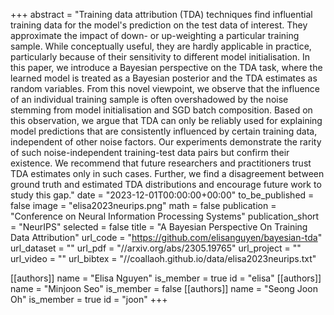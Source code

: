 +++
abstract = "Training data attribution (TDA) techniques find influential training data for the model's prediction on the test data of interest. They approximate the impact of down- or up-weighting a particular training sample. While conceptually useful, they are hardly applicable in practice, particularly because of their sensitivity to different model initialisation. In this paper, we introduce a Bayesian perspective on the TDA task, where the learned model is treated as a Bayesian posterior and the TDA estimates as random variables. From this novel viewpoint, we observe that the influence of an individual training sample is often overshadowed by the noise stemming from model initialisation and SGD batch composition. Based on this observation, we argue that TDA can only be reliably used for explaining model predictions that are consistently influenced by certain training data, independent of other noise factors. Our experiments demonstrate the rarity of such noise-independent training-test data pairs but confirm their existence. We recommend that future researchers and practitioners trust TDA estimates only in such cases. Further, we find a disagreement between ground truth and estimated TDA distributions and encourage future work to study this gap."
date = "2023-12-01T00:00:00+00:00"
to_be_published = false
image = "elisa2023neurips.png"
math = false
publication = "Conference on Neural Information Processing Systems"
publication_short = "NeurIPS"
selected = false
title = "A Bayesian Perspective On Training Data Attribution"
url_code = "https://github.com/elisanguyen/bayesian-tda"
url_dataset = ""
url_pdf = "//arxiv.org/abs/2305.19765"
url_project = ""
url_video = ""
url_bibtex = "//coallaoh.github.io/data/elisa2023neurips.txt"


[[authors]]
    name = "Elisa Nguyen"
    is_member = true
    id = "elisa"
[[authors]]
    name = "Minjoon Seo"
    is_member = false
[[authors]]
    name = "Seong Joon Oh"
    is_member = true
    id = "joon"
+++
